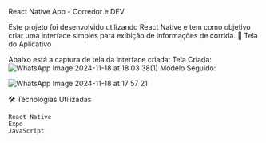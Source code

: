 React Native App - Corredor e DEV

Este projeto foi desenvolvido utilizando React Native e tem como objetivo criar uma interface simples para exibição de informações de corrida.
📱 Tela do Aplicativo

Abaixo está a captura de tela da interface criada:
Tela Criada:
![WhatsApp Image 2024-11-18 at 18 03 38(1)](https://github.com/user-attachments/assets/add08335-b553-46ce-97ec-2afc2a1c2b1f)
Modelo Seguido:

![WhatsApp Image 2024-11-18 at 17 57 21](https://github.com/user-attachments/assets/7f5c1ae2-8fbc-4b5e-b4c4-4b6479fcc3c6)


🛠 Tecnologias Utilizadas

    React Native
    Expo
    JavaScript
